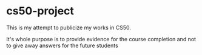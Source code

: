 # cs50-project
This is my attempt to publicize my works in CS50. 

It's whole purpose is to provide evidence for the course completion and not to give away answers for the future students
